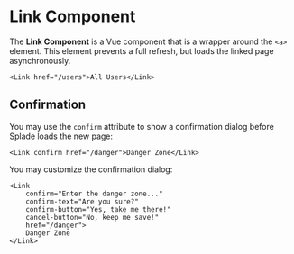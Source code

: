 # Link Component

The **Link Component** is a Vue component that is a wrapper around the `<a>` element. This element prevents a full refresh, but loads the linked page asynchronously.

```blade
<Link href="/users">All Users</Link>
```

## Confirmation

You may use the `confirm` attribute to show a confirmation dialog before Splade loads the new page:

```blade
<Link confirm href="/danger">Danger Zone</Link>
```

You may customize the confirmation dialog:

```blade
<Link
    confirm="Enter the danger zone..."
    confirm-text="Are you sure?"
    confirm-button="Yes, take me there!"
    cancel-button="No, keep me save!"
    href="/danger">
    Danger Zone
</Link>
```